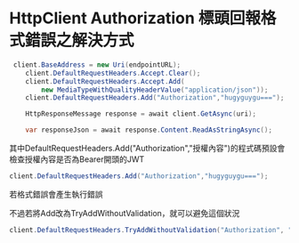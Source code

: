 # HttpClient Authorization 標頭回報格式錯誤之解決方式

```csharp
 client.BaseAddress = new Uri(endpointURL);
    client.DefaultRequestHeaders.Accept.Clear();
    client.DefaultRequestHeaders.Accept.Add(
        new MediaTypeWithQualityHeaderValue("application/json"));
    client.DefaultRequestHeaders.Add("Authorization","hugyguygu===");

    HttpResponseMessage response = await client.GetAsync(uri);

    var responseJson = await response.Content.ReadAsStringAsync();
```

其中DefaultRequestHeaders.Add\("Authorization","授權內容"\)的程式碼預設會檢查授權內容是否為Bearer開頭的JWT

```csharp
client.DefaultRequestHeaders.Add("Authorization","hugyguygu===");
```

若格式錯誤會產生執行錯誤

不過若將Add改為TryAddWithoutValidation，就可以避免這個狀況

```csharp
client.DefaultRequestHeaders.TryAddWithoutValidation("Authorization", "hugyguygu===");
```

